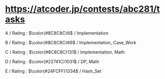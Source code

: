 # https://atcoder.jp/contests/abc281/tasks

A / Rating : $\color{#8C8C8C}6$ / Implementation

B / Rating : $\color{#8C8C8C}66$ / Implementation, Case_Work

C / Rating : $\color{#8C8C8C}131$ / Implementation, Math

D / Rating : $\color{#22741C}1031$ / DP, Math

E / Rating : $\color{#24FCFF}1334$ / Hash_Set

